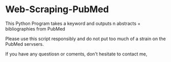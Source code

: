 # Web-Scraping-PubMed
This Python Program takes a keyword and outputs n abstracts + bibliographies from PubMed

Please use this script responsibly and do not put too much of a strain on the PubMed servsers.

If you have any questiosn or coments, don't hesitate to contact me,


